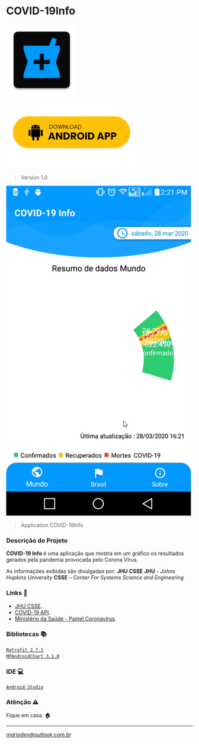 # COVID-19Info

![](https://github.com/arismarioneves/COVID-19Info/blob/master/app/src/main/res/mipmap-xxxhdpi/ic_launcher.png)
[![](android_app_btn.png)](COVID-19Info.apk "COVID-19 Info 1.0")

> Version 1.0

![](HV2TiFU8HD.gif)
> Application COVID-19Info

### Descrição do Projeto

**COVID-19 Info** é uma aplicação que mostra em um gráfico os resultados gerados pela pandemia provocada pelo Corona Vírus.

As informações exibidas são divulgadas por:
**JHU CSSE**
**JHU** - *Johns Hopkins University*
**CSSE** – *Center For Systems Science and Engineering*

### Links :link:

- [JHU CSSE](https://systems.jhu.edu/).<br/>
- [COVID-19 API](https://github.com/mathdroid/covid-19-api).<br/>
- [Ministério da Saúde - Painel Coronavírus](https://covid.saude.gov.br/).

### Bibliotecas :books:

[`Retrofit 2.7.1`](https://square.github.io/retrofit/)<br/>
[`MPAndroidChart 3.1.0`](https://weeklycoding.com/mpandroidchart/)

### IDE :computer:

[`Android Studio`](https://developer.android.com/studio)

### Atênção :warning:

Fique em casa. :house:

----

*mariodev@outlook.com.br*
